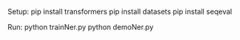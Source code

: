 Setup:
pip install transformers
pip install datasets
pip install seqeval

Run:
python trainNer.py
python demoNer.py